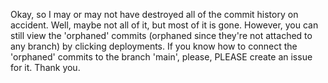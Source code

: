 Okay, so I may or may not have destroyed all of the commit history on accident.
Well, maybe not all of it, but most of it is gone.
However, you can still view the 'orphaned' commits (orphaned since they're not attached to any branch) by clicking deployments.
If you know how to connect the 'orphaned' commits to the branch 'main', please, PLEASE create an issue for it.
Thank you.